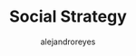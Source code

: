 ---
layout: person
image: alejandro.jpg
name: Alejandro Reyes
author: alejandroreyes
title: Social Strategy
order: 15

social:
  - account: instagram
    username: alejandroreyes
  - account: twitter
    username: alejandroreyes

bio: "Has the hustle+heart difference embedded into everything he does. Relative master of the social sphere and the key influencers that surround it. Incredible hair that takes no less than 2 hours to craft on a daily basis."
---